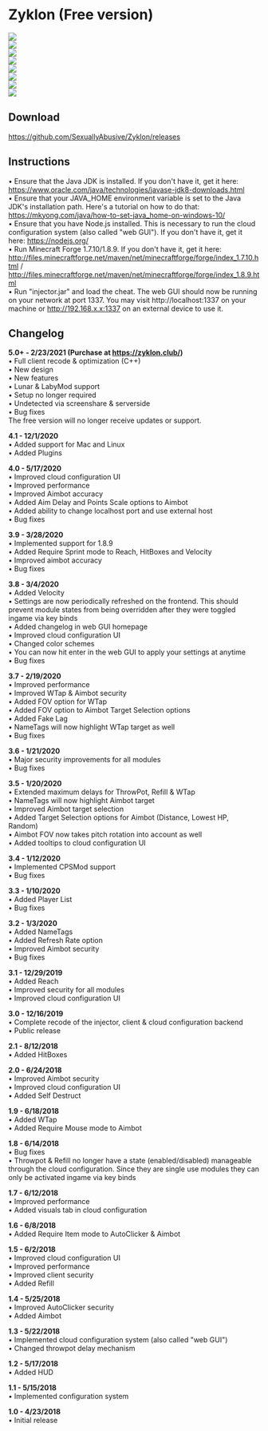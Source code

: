 # Zyklon (Free version)
![](https://i.imgur.com/JGqz8de.png)<br>
![](https://i.imgur.com/byR3gAu.png)<br>
![](https://i.imgur.com/mmSYDup.png)<br>
![](https://i.imgur.com/cHpYNL0.png)<br>
![](https://i.imgur.com/k8LvZGu.png)<br>
![](https://i.imgur.com/ddzEWZB.png)<br>
![](https://i.imgur.com/35g40G6.png)<br>
![](https://i.imgur.com/bElZR5H.png)

## Download
https://github.com/SexuallyAbusive/Zyklon/releases

## Instructions
• Ensure that the Java JDK is installed. If you don't have it, get it here: https://www.oracle.com/java/technologies/javase-jdk8-downloads.html<br>
• Ensure that your JAVA_HOME environment variable is set to the Java JDK's installation path. Here's a tutorial on how to do that: https://mkyong.com/java/how-to-set-java_home-on-windows-10/<br>
• Ensure that you have Node.js installed. This is necessary to run the cloud configuration system (also called "web GUI"). If you don't have it, get it here: https://nodejs.org/<br>
• Run Minecraft Forge 1.7.10/1.8.9. If you don't have it, get it here: http://files.minecraftforge.net/maven/net/minecraftforge/forge/index_1.7.10.html / http://files.minecraftforge.net/maven/net/minecraftforge/forge/index_1.8.9.html<br>
• Run "injector.jar" and load the cheat. The web GUI should now be running on your network at port 1337. You may visit http://localhost:1337 on your machine or http://192.168.x.x:1337 on an external device to use it.

## Changelog
**5.0+ - 2/23/2021 (Purchase at https://zyklon.club/)**<br>
• Full client recode & optimization (C++)<br>
• New design<br>
• New features<br>
• Lunar & LabyMod support<br>
• Setup no longer required<br>
• Undetected via screenshare & serverside<br>
• Bug fixes<br>
The free version will no longer receive updates or support.

**4.1 - 12/1/2020**<br>
• Added support for Mac and Linux<br>
• Added Plugins<br>

**4.0 - 5/17/2020**<br>
• Improved cloud configuration UI<br>
• Improved performance<br>
• Improved Aimbot accuracy<br>
• Added Aim Delay and Points Scale options to Aimbot<br>
• Added ability to change localhost port and use external host<br>
• Bug fixes

**3.9 - 3/28/2020**<br>
• Implemented support for 1.8.9<br>
• Added Require Sprint mode to Reach, HitBoxes and Velocity<br>
• Improved aimbot accuracy<br>
• Bug fixes 

**3.8 - 3/4/2020**<br>
• Added Velocity<br>
• Settings are now periodically refreshed on the frontend. This should prevent module states from being overridden after they were toggled ingame via key binds<br>
• Added changelog in web GUI homepage<br>
• Improved cloud configuration UI<br>
• Changed color schemes<br>
• You can now hit enter in the web GUI to apply your settings at anytime<br>
• Bug fixes 

**3.7 - 2/19/2020**<br>
• Improved performance<br>
• Improved WTap & Aimbot security<br>
• Added FOV option for WTap<br>
• Added FOV option to Aimbot Target Selection options<br>
• Added Fake Lag<br>
• NameTags will now highlight WTap target as well<br>
• Bug fixes

**3.6 - 1/21/2020**<br>
• Major security improvements for all modules<br>
• Bug fixes

**3.5 - 1/20/2020**<br>
• Extended maximum delays for ThrowPot, Refill & WTap<br>
• NameTags will now highlight Aimbot target<br>
• Improved Aimbot target selection<br>
• Added Target Selection options for Aimbot (Distance, Lowest HP, Random)<br>
• Aimbot FOV now takes pitch rotation into account as well<br>
• Added tooltips to cloud configuration UI

**3.4 - 1/12/2020**<br>
• Implemented CPSMod support<br>
• Bug fixes

**3.3 - 1/10/2020**<br>
• Added Player List<br>
• Bug fixes
 
**3.2 - 1/3/2020**<br>
• Added NameTags<br>
• Added Refresh Rate option<br>
• Improved Aimbot security<br>
• Bug fixes

**3.1 - 12/29/2019**<br>
• Added Reach<br>
• Improved security for all modules<br>
• Improved cloud configuration UI

**3.0 - 12/16/2019**<br>
• Complete recode of the injector, client & cloud configuration backend<br>
• Public release

**2.1 - 8/12/2018**<br>
• Added HitBoxes

**2.0 - 6/24/2018**<br>
• Improved Aimbot security<br>
• Improved cloud configuration UI<br>
• Added Self Destruct

**1.9 - 6/18/2018**<br>
• Added WTap<br>
• Added Require Mouse mode to Aimbot

**1.8 - 6/14/2018**<br>
• Bug fixes<br>
• Throwpot & Refill no longer have a state (enabled/disabled) manageable through the cloud configuration. Since they are single use modules they can only be activated ingame via key binds

**1.7 - 6/12/2018**<br>
• Improved performance<br>
• Added visuals tab in cloud configuration

**1.6 - 6/8/2018**<br>
• Added Require Item mode to AutoClicker & Aimbot

**1.5 - 6/2/2018**<br>
• Improved cloud configuration UI<br>
• Improved performance<br>
• Improved client security<br>
• Added Refill

**1.4 - 5/25/2018**<br>
• Improved AutoClicker security<br>
• Added Aimbot

**1.3 - 5/22/2018**<br>
• Implemented cloud configuration system (also called "web GUI")<br>
• Changed throwpot delay mechanism

**1.2 - 5/17/2018**<br>
• Added HUD

**1.1 - 5/15/2018**<br>
• Implemented configuration system

**1.0 - 4/23/2018**<br>
• Initial release
